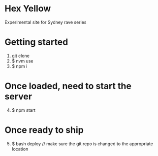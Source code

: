 # Hex Yellow
Experimental site for Sydney rave series

# Getting started

1. git clone
2. \$ nvm use
3. \$ npm i

# Once loaded, need to start the server

4. \$ npm start

# Once ready to ship

5. \$ bash deploy // make sure the git repo is changed to the appropriate location
